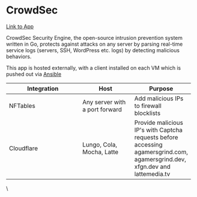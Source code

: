 # CrowdSec

[Link to App](https://app.crowdsec.net/)

CrowdSec Security Engine, the open-source intrusion prevention system written in Go, protects against attacks on any server by parsing real-time service logs (servers, SSH, WordPress etc. logs) by detecting malicious behaviors.

This app is hosted externally, with a client installed on each VM which is pushed out via [Ansible](ansible.md)

<table><thead><tr><th width="223.33333333333331">Integration</th><th width="152">Host</th><th>Purpose</th></tr></thead><tbody><tr><td>NFTables</td><td>Any server with a port  forward</td><td>Add malicious IPs to firewall blocklists</td></tr><tr><td>Cloudflare</td><td>Lungo, Cola, Mocha, Latte</td><td>Provide malicious IP's with Captcha requests before accessing agamersgrind.com, agamersgrind.dev, xfgn.dev and lattemedia.tv</td></tr></tbody></table>

\
